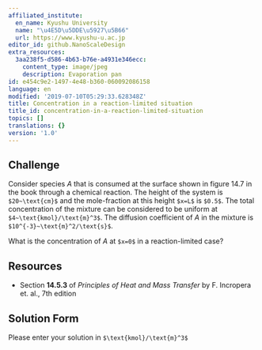 ```yaml
---
affiliated_institute:
  en_name: Kyushu University
  name: "\u4E5D\u5DDE\u5927\u5B66"
  url: https://www.kyushu-u.ac.jp
editor_id: github.NanoScaleDesign
extra_resources:
  3aa238f5-d586-4b63-b76e-a4931e346ecc:
    content_type: image/jpeg
    description: Evaporation pan
id: e454c9e2-1497-4e48-b360-060092086158
language: en
modified: '2019-07-10T05:29:33.628348Z'
title: Concentration in a reaction-limited situation
title_id: concentration-in-a-reaction-limited-situation
topics: []
translations: {}
version: '1.0'
---
```


## Challenge
Consider species *A* that is consumed at the surface shown in figure 14.7 in the book through a chemical reaction. The height of the system is `$20~\text{cm}$` and the mole-fraction at this height `$x=L$` is `$0.5$`. The total concentration of the mixture can be considered to be uniform at `$4~\text{kmol}/\text{m}^3$`. The diffusion coefficient of *A* in the mixture is `$10^{-3}~\text{m}^2/\text{s}$`.

What is the concentration of *A* at `$x=0$` in a reaction-limited case?


## Resources

- Section **14.5.3** of *Principles of Heat and Mass Transfer* by F. Incropera et. al., 7th edition


## Solution Form
Please enter your solution in `$\text{kmol}/\text{m}^3$`
